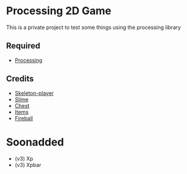 # Processing 2D Game
This is a private project to test some things using the processing library

## Required
* [Processing](https://processing.org/download/)

## Credits
* [Skeleton-player](https://jesse-m.itch.io/skeleton-pack)
* [Slime](https://henrysoftware.itch.io/free-pixel-mob)
* [Chest](https://0x72.itch.io/16x16-dungeon-tileset)
* [Items](https://alexs-assets.itch.io/16x16-rpg-item-pack)
* [Fireball](https://codemanu.itch.io/pixelart-effect-pack)

# Soonadded
* (v3) Xp
* (v3) Xpbar